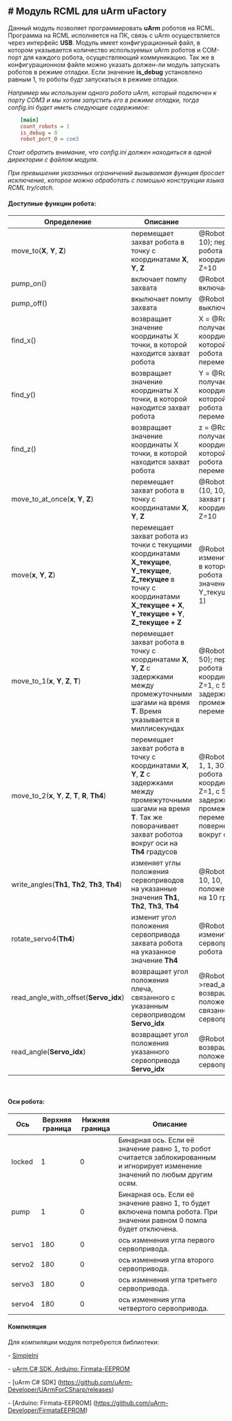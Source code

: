 \# Модуль RCML для uArm uFactory
--------------------------------

Данный модуль позволяет программировать **uArm** роботов на RCML. Программа на
RCML исполняется на ПК, связь с uArm осуществляется через интерфейс **USB**.
Модуль имеет конфигурационный файл, в котором указывается количество
используемых uArm роботов и COM-порт для каждого робота, осуществляющий
коммуникацию. Так же в конфигурационном файле можно указать должен-ли модуль
запускать роботов в режиме отладки. Если значение **is\_debug** установлено
равным 1, то роботы будт запускаться в режиме отладки.

*Например мы используем одного робота uArm, который подключен к порту COM3 и мы
хотим запустить его в режиме отладки, тогда config.ini будет иметь следующее
содержимое:*

~~~~~~~~~~~~~~~~~~~~~~~~~~~~~~~~~~~~~~~~~~~~~~~~~~~~~~~~~~~~~~~~~~~~~~~~~~~~ ini
    [main]
    count_robots = 1
    is_debug = 0
    robot_port_0 = com3
~~~~~~~~~~~~~~~~~~~~~~~~~~~~~~~~~~~~~~~~~~~~~~~~~~~~~~~~~~~~~~~~~~~~~~~~~~~~~~~~

*Стоит обратить внимание, что config.ini должен находиться в одной директории с
файлом модуля.*

*При превышении указанных ограничений вызываемая функция бросает исключение,
которое можно обработать с помошью конструкции языка RCML try/catch.*

#### Доступные функции робота:

| Определение                                             | Описание                                                                                                                                                                                       | Пример                                                                                                                                                                                                                            |
|---------------------------------------------------------|------------------------------------------------------------------------------------------------------------------------------------------------------------------------------------------------|-----------------------------------------------------------------------------------------------------------------------------------------------------------------------------------------------------------------------------------|
| move\_to(**X**, **Y**, **Z**)                           | перемещает захват робота в точку с координатами **X**, **Y**, **Z**                                                                                                                            | @Robot-\>move\_to (10, 10, 10); перемещает захват робота в точку с координатами X=10, Y=10, Z=10                                                                                                                                  |
| pump\_on()                                              | включает помпу захвата                                                                                                                                                                         | @Robot-\>pump\_on(); включает помпу захвата                                                                                                                                                                                       |
| pump\_off()                                             | вкылючает помпу захвата                                                                                                                                                                        | @Robot-\>pump\_off(); выключает помпу захвата                                                                                                                                                                                     |
| find\_x()                                               | возвращает значение координаты X точки, в которой находится захват робота                                                                                                                      | X = @Robot-\>find\_x(); получает значение координаты X точки, в которой находится захват робота и сохраняет ее в переменную X                                                                                                     |
| find\_y()                                               | возвращает значение координаты X точки, в которой находится захват робота                                                                                                                      | Y = @Robot-\>find\_y(); получает значение координаты Y точки, в которой находится захват робота и сохраняет ее в переменную Y                                                                                                     |
| find\_z()                                               | возвращает значение координаты X точки, в которой находится захват робота                                                                                                                      | z = @Robot-\>find\_z(); получает значение координаты Z точки, в которой находится захват робота и сохраняет ее в переменную Z                                                                                                     |
| move\_to\_at\_once(**x**, **Y**, **Z**)                 | перемещает захват робота в точку с координатами **X**, **Y**, **Z**                                                                                                                            | @Robot-\>move\_to\_at\_once (10, 10, 10); перемещает захват робота в точку с координатами X=10, Y=10, Z=10                                                                                                                        |
| move(**x**, **Y**, **Z**)                               | перемещает захват робота из точки с текущими координатами **X\_текущее**, **Y\_текущее**, **Z\_текущее** в точку с координатами **X\_текущее + X**, **Y\_текущее + Y**, **Z\_текущее + Z**     | @Robot-\>move(1, 1, 1); изменит координаты точки в которой находится захват робота на указанные значения (X\_текущее + 1, Y\_текущее + 1, Z\_текущее + 1)                                                                         |
| move\_to\_1(**x**, **Y**, **Z**, **T**)                 | перемещает захват робота в точку с координатами **X**, **Y**, **Z** с задержками между промежуточными шагами на время **T**. Время указывается в миллисекундах                                 | @Robot-\>move\_to\_1(1, 1, 1, 50); переместит захват робота в точку с координатами X=1, Y=1, Z=1, с 50 миллисекундной задержкой между промежуточными перемещениями                                                                |
| move\_to\_2(**x**, **Y**, **Z**, **T**, **R**, **Th4**) | перемещает захват робота в точку с координатами **X**, **Y**, **Z** с задержками между промежуточными шагами на время **T**. Так же поворачивает захват роботоа вокруг оси на **Th4** градусов | @Robot-\>move\_to\_2(1, 1, 1, 1, 1, 30); переместит захват робота в точку с координатами X=1, Y=1, Z=1, с 50 миллисекундной задержкой между промежуточными перемещениями. Так же повернет захват робота вокруг оси на 30 градусов |
| write\_angles(**Th1**, **Th2**, **Th3**, **Th4**)       | изменяет углы положения сервоприводов на указанные значения **Th1**, **Th2**, **Th3**, **Th4**                                                                                                 | @Robot-\>write\_angles(10, 10, 10, 10); изменит углы положения сервоприводов на 10 градусов                                                                                                                                       |
| rotate\_servo4(**Th4**)                                 | изменит угол положения сервопривода захвата робота на указанное значение **Th4**                                                                                                               | @Robot-\>rotate\_servo4(15); изменит угол положения сервопривода захвата робота на 15 градусов                                                                                                                                    |
| read\_angle\_with\_offset(**Servo\_idx**)               | возвращает угол положения плеча, связанного с указанным сервоприводом **Servo\_idx**                                                                                                           | @Robot-\>read\_angles\_with\_offset(1); возвращает угол положения плеча, связанного с первым сервоприводом                                                                                                                        |
| read\_angle(**Servo\_idx**)                             | возвращает угол положения указанного сервопривода **Servo\_idx**                                                                                                                               | @Robot-\>read\_angle(1); возвращает угол положения первого сервопривода                                                                                                                                                           |

 

#### Оси робота:

| Ось    | Верхняя граница | Нижняя граница | Описание                                                                                                                         |
|--------|-----------------|----------------|----------------------------------------------------------------------------------------------------------------------------------|
| locked | 1               | 0              | Бинарная ось. Если её значение равно 1, то робот считается заблокированным и игнорирует изменение значений по любым другим осям. |
| pump   | 1               | 0              | Бинарная ось. Если её значение равно 1, то будет включена помпа робота. При значении равном 0 помпа будет отключена.             |
| servo1 | 180             | 0              | ось изменения угла первого сервопривода.                                                                                         |
| servo2 | 180             | 0              | ось изменения угла второго сервопривода.                                                                                         |
| servo3 | 180             | 0              | ось изменения угла третьего сервопривода.                                                                                        |
| servo4 | 180             | 0              | ось изменения угла четвертого сервопривода.                                                                                      |

#### Компиляция

Для компиляции модуля потребуются библиотеки:

\- [SimpleIni](<https://github.com/brofield/simpleini>)

\- [uArm C\# SDK, Arduino:
Firmata-EEPROM](<http://developer.ufactory.cc/quickstart/csharp/>)

\- [uArm C\# SDK] (https://github.com/uArm-Developer/UArmForCSharp/releases)

\- [Arduino: Firmata-EEPROM] (https://github.com/uArm-Developer/FirmataEEPROM)
